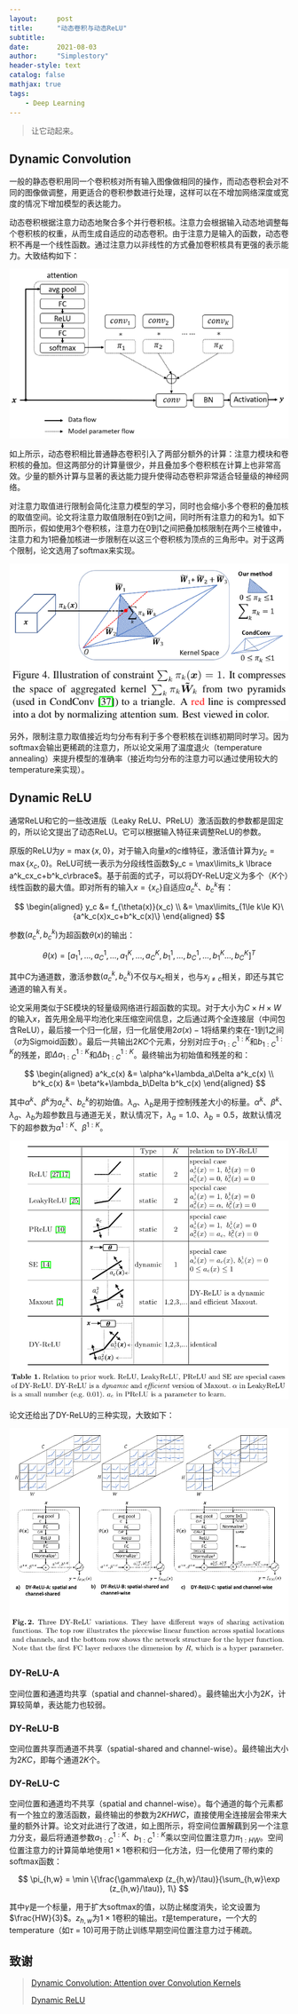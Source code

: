```yaml
---
layout:     post
title:      "动态卷积与动态ReLU"
subtitle:
date:       2021-08-03
author:     "Simplestory"
header-style: text
catalog: false
mathjax: true
tags:
    - Deep Learning
---
```


> 让它动起来。

## Dynamic Convolution

一般的静态卷积用同一个卷积核对所有输入图像做相同的操作，而动态卷积会对不同的图像做调整，用更适合的卷积参数进行处理，这样可以在不增加网络深度或宽度的情况下增加模型的表达能力。

动态卷积根据注意力动态地聚合多个并行卷积核。注意力会根据输入动态地调整每个卷积核的权重，从而生成自适应的动态卷积。由于注意力是输入的函数，动态卷积不再是一个线性函数。通过注意力以非线性的方式叠加卷积核具有更强的表示能力。大致结构如下：

![Dyconv.png](/img/in_posts/20210803/Dyconv.png)

如上所示，动态卷积相比普通静态卷积引入了两部分额外的计算：注意力模块和卷积核的叠加。但这两部分的计算量很少，并且叠加多个卷积核在计算上也非常高效。少量的额外计算与显著的表达能力提升使得动态卷积非常适合轻量级的神经网络。

对注意力取值进行限制会简化注意力模型的学习，同时也会缩小多个卷积的叠加核的取值空间。论文将注意力取值限制在0到1之间，同时所有注意力的和为1。如下图所示，假如使用3个卷积核，注意力在0到1之间把叠加核限制在两个三棱锥中，注意力和为1把叠加核进一步限制在以这三个卷积核为顶点的三角形中。对于这两个限制，论文选用了softmax来实现。

![constraint.png](/img/in_posts/20210803/constraint.png)

另外，限制注意力取值接近均匀分布有利于多个卷积核在训练初期同时学习。因为softmax会输出更稀疏的注意力，所以论文采用了温度退火（temperature annealing）来提升模型的准确率（接近均匀分布的注意力可以通过使用较大的temperature来实现）。

## Dynamic ReLU

通常ReLU和它的一些改进版（Leaky ReLU、PReLU）激活函数的参数都是固定的，所以论文提出了动态ReLU。它可以根据输入特征来调整ReLU的参数。

原版的ReLU为$y = \max \lbrace x,0\rbrace$，对于输入向量$x$的$c$维特征，激活值计算为$y_c = \max \lbrace x_c, 0\rbrace$。ReLU可统一表示为分段线性函数$y_c = \max\limits_k \lbrace a^k_cx_c+b^k_c\rbrace$。基于前面的式子，可以将DY-ReLU定义为多个（$K$个）线性函数的最大值。即对所有的输入$x=\lbrace x_c\rbrace$自适应$a^k_c$、$b^k_c$有：

$$
\begin{aligned}
y_c &= f_{\theta(x)}(x_c) \\
&= \max\limits_{1\le k\le K}\{a^k_c(x)x_c+b^k_c(x)\}
\end{aligned}
$$

参数$(a^k_c,b^k_c)$为超函数$\theta(x)$的输出：

$$
\theta(x) = [a^1_1,\dots,a^1_C,\dots,a^K_1,\dots,a^K_C,b^1_1,\dots,b^1_C,\dots,b^K_1\dots,b^K_C]^T
$$

其中$C$为通道数，激活参数$(a^k_c, b^k_c)$不仅与$x_c$相关，也与$x_{j\ne c}$相关，即还与其它通道的输入有关。

论文采用类似于SE模块的轻量级网络进行超函数的实现。对于大小为$C\times H\times W$的输入$x$，首先用全局平均池化来压缩空间信息，之后通过两个全连接层（中间包含ReLU），最后接一个归一化层，归一化层使用$2\sigma(x)-1$将结果约束在-1到1之间（$\sigma$为Sigmoid函数）。最后一共输出$2KC$个元素，分别对应于$a_{1:C}^{1:K}$和$b_{1:C}^{1:K}$的残差，即$\Delta a^{1:K}_{1:C}$和$\Delta b^{1:K}_{1:C}$。最终输出为初始值和残差的和：

$$
\begin{aligned}
a^k_c(x) &= \alpha^k+\lambda_a\Delta a^k_c(x) \\
b^k_c(x) &= \beta^k+\lambda_b\Delta b^k_c(x)
\end{aligned}
$$

其中$\alpha^k$、$\beta^k$为$a^k_c$、$b^k_c$的初始值。$\lambda_a$、$\lambda_b$是用于控制残差大小的标量。$\alpha^k$、$\beta^k$、$\lambda_a$、$\lambda_b$为超参数且与通道无关，默认情况下，$\lambda_a=1.0$、$\lambda_b=0.5$，故默认情况下的超参数为$\alpha^{1:K}$、$\beta^{1:K}$。

![relation_work.png](/img/in_posts/20210803/relation_work.png)

论文还给出了DY-ReLU的三种实现，大致如下：

![Dyconv_var.png](/img/in_posts/20210803/Dyconv_var.png)

### DY-ReLU-A

空间位置和通道均共享（spatial and channel-shared）。最终输出大小为$2K$，计算较简单，表达能力也较弱。

### DY-ReLU-B

空间位置共享而通道不共享（spatial-shared and channel-wise）。最终输出大小为$2KC$，即每个通道$2K$个。

### DY-ReLU-C

空间位置和通道均不共享（spatial and channel-wise）。每个通道的每个元素都有一个独立的激活函数，最终输出的参数为$2KHWC$，直接使用全连接层会带来大量的额外计算。论文对此进行了改进，如上图所示，将空间位置解藕到另一个注意力分支，最后将通道参数$a^{1:K}_{1:C}$、$b^{1:K}_{1:C}$乘以空间位置注意力$\pi_{1:HW}$。空间位置注意力的计算简单地使用$1\times 1$卷积和归一化方法，归一化使用了带约束的softmax函数：

$$
\pi_{h,w} = \min \{\frac{\gamma\exp (z_{h,w}/\tau)}{\sum_{h,w}\exp (z_{h,w}/\tau)}, 1\}
$$

其中$\gamma$是一个标量，用于扩大softmax的值，以防止梯度消失，论文设置为$\frac{HW}{3}$。$z_{h,w}$为$1\times 1$卷积的输出。$\tau$是temperature，一个大的temperature（如$\tau$ = 10)可用于防止训练早期空间位置注意力过于稀疏。


## 致谢

> [Dynamic Convolution: Attention over Convolution Kernels](https://arxiv.org/abs/1912.03458)
>
> [Dynamic ReLU](https://arxiv.org/abs/2003.10027)